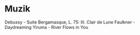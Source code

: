 # Muzik

Debussy - Suite Bergamasque, L. 75: III. Clair de Lune 
Faulkner - Daydreaming 
Yiruma - River Flows in You 


